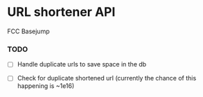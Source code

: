 # URL shortener API
FCC Basejump

### TODO
- [ ] Handle duplicate urls to save space in the db

- [ ] Check for duplicate shortened url (currently the chance of this happening is ~1e16)
